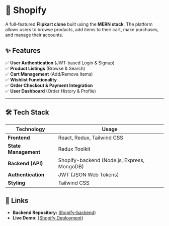 # 🛒 Shopify   

A full-featured **Flipkart clone** built using the **MERN stack**. The platform allows users to browse products, add items to their cart, make purchases, and manage their accounts.  

## ✨ Features  

✅ **User Authentication** (JWT-based Login & Signup)  
✅ **Product Listings** (Browse & Search)  
✅ **Cart Management** (Add/Remove Items)  
✅ **Wishlist Functionality**  
✅ **Order Checkout & Payment Integration**  
✅ **User Dashboard** (Order History & Profile)  

---

## 🛠️ Tech Stack  

| **Technology**  | **Usage**  |
|---------------|-----------|
| **Frontend**  | React, Redux, Tailwind CSS  |
| **State Management**  | Redux Toolkit  |
| **Backend (API)**  | Shopify-backend (Node.js, Express, MongoDB)  |
| **Authentication**  | JWT (JSON Web Tokens)  |
| **Styling**  | Tailwind CSS  |

## 🔗 Links  
- **Backend Repository:** [Shopify-backend](https://github.com/kalyani11git/Shopify-backend.git))  
- **Live Demo:** [[Shopify Deployment](https://shopify-ecommerce-clone.netlify.app/))  

